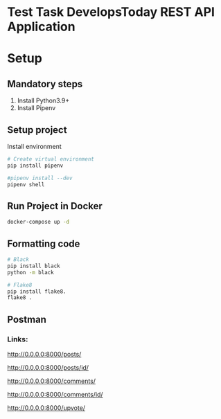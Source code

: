 # Test Task DevelopsToday REST API Application

# Setup

## Mandatory steps
1. Install Python3.9+
2. Install Pipenv

## Setup project
Install environment
```bash
# Create virtual environment
pip install pipenv

#pipenv install --dev
pipenv shell
```

## Run Project in Docker
```bash
docker-compose up -d 
```

## Formatting code
```bash
# Black
pip install black
python -m black

# Flake8
pip install flake8.
flake8 .
```

## Postman
### Links: 
http://0.0.0.0:8000/posts/

http://0.0.0.0:8000/posts/id/

http://0.0.0.0:8000/comments/

http://0.0.0.0:8000/comments/id/

http://0.0.0.0:8000/upvote/
